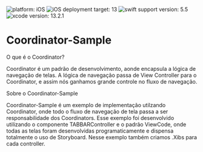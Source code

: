 ![platform: iOS](https://img.shields.io/badge/platform-ios-lightgrey.svg)
![iOS deployment target: 13](https://img.shields.io/badge/ios--deployment--target-13-blue.svg)
![swift support version: 5.5](https://img.shields.io/badge/swift--support-5.5-yellow.svg)
![xcode version: 13.2.1](https://img.shields.io/badge/xcode--version-13.2.1-yellow.svg)

# Coordinator-Sample

O que é o Coordinator?

Coordinator é um padrão de desenvolvimento, aonde encapsula a lógica de navegação de telas. A lógica de navegação passa de View Controller para o Coordinator, e assim nós ganhamos grande controle no fluxo de navegação.

Sobre o Coordinator-Sample

Coordinator-Sample é um exemplo de implementação utilzando Coordinator, onde todo o fluxo de navegação de tela passa a ser responsabilidade dos Coordinators.
Esse exemplo foi desenvolvido utilizando o componente TABBARController e o padrão ViewCode, onde todas as telas foram desenvolvidas programaticamente e dispensa totalmente o uso de Storyboard. Nesse exemplo também criamos .Xibs para cada controller.
